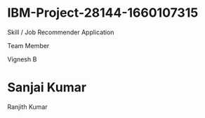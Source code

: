 # IBM-Project-28144-1660107315
Skill / Job Recommender Application

Team Member

Vignesh B

# Sanjai Kumar

Ranjith Kumar


